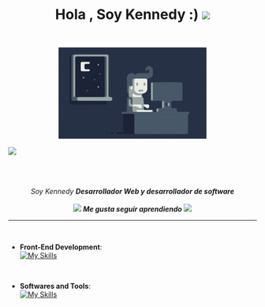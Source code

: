 <h1 align="center">Hola , Soy Kennedy :) <img src="https://media.giphy.com/media/hvRJCLFzcasrR4ia7z/giphy.gif" width="35"></h1>

<br>
<p align="center">
  <img alt="Night Coding" src="https://raw.githubusercontent.com/AVS1508/AVS1508/master/assets/Night-Coding.gif"/>
</p>

<img src="https://user-images.githubusercontent.com/73097560/115834477-dbab4500-a447-11eb-908a-139a6edaec5c.gif"><br><br>

<br>
<p align="center">
  <em>
    Soy Kennedy <b>Desarrollador Web y desarrollador de software</b> <br>
  </em> 
  <br>
  <img src="https://media.giphy.com/media/VgCDAzcKvsR6OM0uWg/giphy.gif" width="50" /> <b><i>Me gusta seguir aprendiendo</i></b> <img src="https://media.giphy.com/media/7j2hfyeVcDtf2/giphy.gif" width="50" />
</p>

<hr>


<br>   
    
- **Front-End Development**:
   <br>
  [![My Skills](https://skillicons.dev/icons?i=js,html,css,react,tailwind)](https://skillicons.dev)


<br>

- **Softwares and Tools**:
  <br>
  [![My Skills](https://skillicons.dev/icons?i=vscode,postman,mongodb,git,github,docker)](https://skillicons.dev)


	
